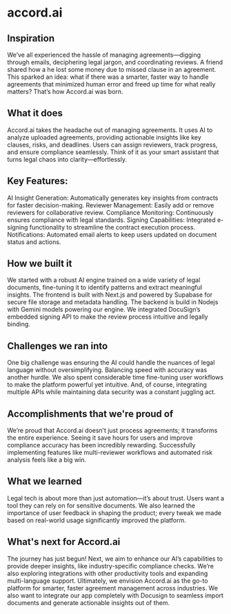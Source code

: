 # accord.ai

## Inspiration
We’ve all experienced the hassle of managing agreements—digging through emails, deciphering legal jargon, and coordinating reviews. A friend shared how a he lost some money due to missed clause in an agreement. This sparked an idea: what if there was a smarter, faster way to handle agreements that minimized human error and freed up time for what really matters? That’s how Accord.ai was born.

## What it does
Accord.ai takes the headache out of managing agreements. It uses AI to analyze uploaded agreements, providing actionable insights like key clauses, risks, and deadlines. Users can assign reviewers, track progress, and ensure compliance seamlessly. Think of it as your smart assistant that turns legal chaos into clarity—effortlessly.

## Key Features:
AI Insight Generation: Automatically generates key insights from contracts for faster decision-making.
Reviewer Management: Easily add or remove reviewers for collaborative review.
Compliance Monitoring: Continuously ensures compliance with legal standards.
Signing Capabilities: Integrated e-signing functionality to streamline the contract execution process.
Notifications: Automated email alerts to keep users updated on document status and actions.

## How we built it
We started with a robust AI engine trained on a wide variety of legal documents, fine-tuning it to identify patterns and extract meaningful insights. The frontend is built with Next.js and powered by Supabase for secure file storage and metadata handling. The backend is build in Nodejs with Gemini models powering our engine. We integrated DocuSign’s embedded signing API to make the review process intuitive and legally binding.

## Challenges we ran into
One big challenge was ensuring the AI could handle the nuances of legal language without oversimplifying. Balancing speed with accuracy was another hurdle. We also spent considerable time fine-tuning user workflows to make the platform powerful yet intuitive. And, of course, integrating multiple APIs while maintaining data security was a constant juggling act.

## Accomplishments that we're proud of
We’re proud that Accord.ai doesn’t just process agreements; it transforms the entire experience. Seeing it save hours for users and improve compliance accuracy has been incredibly rewarding. Successfully implementing features like multi-reviewer workflows and automated risk analysis feels like a big win.

## What we learned
Legal tech is about more than just automation—it’s about trust. Users want a tool they can rely on for sensitive documents. We also learned the importance of user feedback in shaping the product; every tweak we made based on real-world usage significantly improved the platform.

## What's next for Accord.ai
The journey has just begun! Next, we aim to enhance our AI’s capabilities to provide deeper insights, like industry-specific compliance checks. We’re also exploring integrations with other productivity tools and expanding multi-language support. Ultimately, we envision Accord.ai as the go-to platform for smarter, faster agreement management across industries. We also want to integrate our app completely with Docusign to seamless import documents and generate actionable insights out of them.

